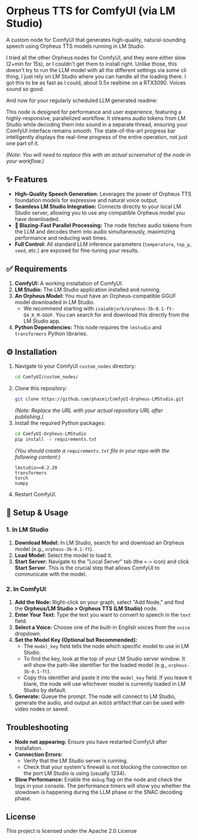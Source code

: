 # Orpheus TTS for ComfyUI (via LM Studio)

A custom node for ComfyUI that generates high-quality, natural-sounding speech using Orpheus TTS models running in LM Studio.

I tried all the other Orpheus nodes for ComfyUI, and they were either slow (2+min for 15s), or I couldn't get them to install right.  Unlike those, this doesn't try to run the LLM model with all the different settings via some cli thing, I just rely on LM Studio where you can handle all the loading there.  I got this to be as fast as I could, about 0.5x realtime on a RTX3090.  Voices sound so good.


And now for your regularly scheduled LLM generated readme:

This node is designed for performance and user experience, featuring a highly-responsive, parallelized workflow. It streams audio tokens from LM Studio while decoding them into sound in a separate thread, ensuring your ComfyUI interface remains smooth. The state-of-the-art progress bar intelligently displays the real-time progress of the entire operation, not just one part of it.

 
*(Note: You will need to replace this with an actual screenshot of the node in your workflow.)*

## ✨ Features

*   **High-Quality Speech Generation:** Leverages the power of Orpheus TTS foundation models for expressive and natural voice output.
*   **Seamless LM Studio Integration:** Connects directly to your local LM Studio server, allowing you to use any compatible Orpheus model you have downloaded.
*   **🚀 Blazing-Fast Parallel Processing:** The node fetches audio tokens from the LLM and decodes them into audio simultaneously, maximizing performance and reducing wait times.
*   **Full Control:** All standard LLM inference parameters (`temperature`, `top_p`, `seed`, etc.) are exposed for fine-tuning your results.


## ✅ Requirements

1.  **ComfyUI:** A working installation of ComfyUI.
2.  **LM Studio:** The LM Studio application installed and running.
3.  **An Orpheus Model:** You must have an Orpheus-compatible GGUF model downloaded in LM Studio.
    *   We recommend starting with `isaiahbjork/orpheus-3b-0.1-ft-Q4_K_M-GGUF`. You can search for and download this directly from the LM Studio app.
4.  **Python Dependencies:** This node requires the `lmstudio` and `transformers` Python libraries.

## ⚙️ Installation

1.  Navigate to your ComfyUI `custom_nodes` directory:
    ```bash
    cd ComfyUI/custom_nodes/
    ```
2.  Clone this repository:
    ```bash
    git clone https://github.com/phazei/ComfyUI-Orpheus-LMStudio.git
    ```
    *(Note: Replace the URL with your actual repository URL after publishing.)*
3.  Install the required Python packages:
    ```bash
    cd ComfyUI-Orpheus-LMStudio 
    pip install -r requirements.txt
    ```
    *(You should create a `requirements.txt` file in your repo with the following content:)*
    ```
    lmstudio>=0.2.20
    transformers
    torch
    numpy
    ```
4.  Restart ComfyUI.

## 🚀 Setup & Usage

### 1. In LM Studio

1.  **Download Model:** In LM Studio, search for and download an Orpheus model (e.g., `orpheus-3b-0.1-ft`).
2.  **Load Model:** Select the model to load it.
3.  **Start Server:** Navigate to the "Local Server" tab (the `<->` icon) and click **Start Server**. This is the crucial step that allows ComfyUI to communicate with the model.

### 2. In ComfyUI

1.  **Add the Node:** Right-click on your graph, select "Add Node," and find the **Orpheus/LM Studio > Orpheus TTS (LM Studio)** node.
2.  **Enter Your Text:** Type the text you want to convert to speech in the `text` field.
3.  **Select a Voice:** Choose one of the built-in English voices from the `voice` dropdown.
4.  **Set the Model Key (Optional but Recommended):**
    *   The `model_key` field tells the node which specific model to use in LM Studio.
    *   To find the key, look at the top of your LM Studio server window. It will show the path-like identifier for the loaded model (e.g., `orpheus-3b-0.1-ft`).
    *   Copy this identifier and paste it into the `model_key` field. If you leave it blank, the node will use whichever model is currently loaded in LM Studio by default.
5.  **Generate:** Queue the prompt. The node will connect to LM Studio, generate the audio, and output an `AUDIO` artifact that can be used with video nodes or saved.

## Troubleshooting

*   **Node not appearing:** Ensure you have restarted ComfyUI after installation.
*   **Connection Errors:**
    *   Verify that the LM Studio server is running.
    *   Check that your system's firewall is not blocking the connection on the port LM Studio is using (usually 1234).
*   **Slow Performance:** Enable the `debug` flag on the node and check the logs in your console. The performance timers will show you whether the slowdown is happening during the LLM phase or the SNAC decoding phase.

## License

This project is licensed under the Apache 2.0 License